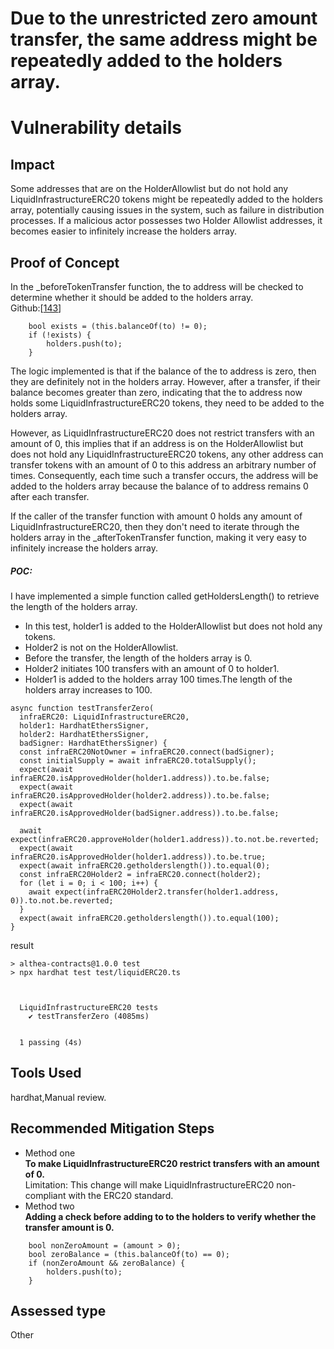 # Due to the unrestricted zero amount transfer, the same address might be repeatedly added to the holders array.


# Vulnerability details

## Impact
Some addresses that are on the HolderAllowlist but do not hold any LiquidInfrastructureERC20 tokens might be repeatedly added to the holders array, potentially causing issues in the system, such as failure in distribution processes.
If a malicious actor possesses two Holder Allowlist addresses, it becomes easier to infinitely increase the holders array.  

## Proof of Concept

In the _beforeTokenTransfer function, the to address will be checked to determine whether it should be added to the holders array.  
Github:[[143](https://github.com/code-423n4/2024-02-althea-liquid-infrastructure/blob/bd6ee47162368e1999a0a5b8b17b701347cf9a7d/liquid-infrastructure/contracts/LiquidInfrastructureERC20.sol#L143)]  
```solidity
    bool exists = (this.balanceOf(to) != 0);
    if (!exists) {
        holders.push(to);
    }
```  
The logic implemented is that if the balance of the to address is zero, then they are definitely not in the holders array. However, after a transfer, if their balance becomes greater than zero, indicating that the to address now holds some LiquidInfrastructureERC20 tokens, they need to be added to the holders array.  
  
However, as LiquidInfrastructureERC20 does not restrict transfers with an amount of 0, this implies that if an address is on the HolderAllowlist but does not hold any LiquidInfrastructureERC20 tokens, any other address can transfer tokens with an amount of 0 to this address an arbitrary number of times. Consequently, each time such a transfer occurs, the address will be added to the holders array because the balance of to address remains 0 after each transfer.  
  
If the caller of the transfer function with amount 0 holds any amount of LiquidInfrastructureERC20, then they don't need to iterate through the holders array in the _afterTokenTransfer function, making it very easy to infinitely increase the holders array.  
  
##### POC:  
I have implemented a simple function called getHoldersLength() to retrieve the length of the holders array.
* In this test, holder1 is added to the HolderAllowlist but does not hold any tokens.  
* Holder2 is not on the HolderAllowlist.   
* Before the transfer, the length of the holders array is 0.  
* Holder2 initiates 100 transfers with an amount of 0 to holder1.  
* Holder1 is added to the holders array 100 times.The length of the holders array increases to 100.  

```solidity
async function testTransferZero(
  infraERC20: LiquidInfrastructureERC20,
  holder1: HardhatEthersSigner,
  holder2: HardhatEthersSigner,
  badSigner: HardhatEthersSigner) {
  const infraERC20NotOwner = infraERC20.connect(badSigner);
  const initialSupply = await infraERC20.totalSupply();
  expect(await infraERC20.isApprovedHolder(holder1.address)).to.be.false;
  expect(await infraERC20.isApprovedHolder(holder2.address)).to.be.false;
  expect(await infraERC20.isApprovedHolder(badSigner.address)).to.be.false;

  await expect(infraERC20.approveHolder(holder1.address)).to.not.be.reverted;
  expect(await infraERC20.isApprovedHolder(holder1.address)).to.be.true;
  expect(await infraERC20.getholderslength()).to.equal(0);
  const infraERC20Holder2 = infraERC20.connect(holder2);
  for (let i = 0; i < 100; i++) {
    await expect(infraERC20Holder2.transfer(holder1.address, 0)).to.not.be.reverted;
  }
  expect(await infraERC20.getholderslength()).to.equal(100);
}
```
result
```solidity
> althea-contracts@1.0.0 test
> npx hardhat test test/liquidERC20.ts



  LiquidInfrastructureERC20 tests
    ✔ testTransferZero (4085ms)


  1 passing (4s)
```


## Tools Used
hardhat,Manual review.
## Recommended Mitigation Steps
* Method one  
**To make LiquidInfrastructureERC20 restrict transfers with an amount of 0.**  
Limitation: This change will make LiquidInfrastructureERC20 non-compliant with the ERC20 standard.  
* Method two  
**Adding a check before adding to to the holders to verify whether the transfer amount is 0.**  
```solidity
    bool nonZeroAmount = (amount > 0);
    bool zeroBalance = (this.balanceOf(to) == 0);
    if (nonZeroAmount && zeroBalance) {
        holders.push(to);
    }
```








## Assessed type

Other

